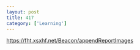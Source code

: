 ```yaml
---
layout: post
title: 417
category: ['Learning']
---
```


https://fht.xsxhf.net/Beacon/appendReportImages


